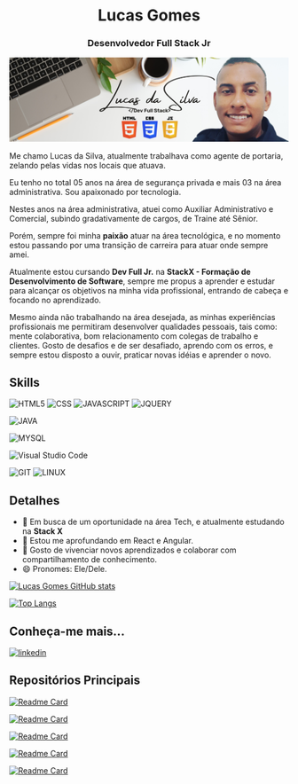 <h1 align="center">Lucas Gomes</h1>
<h3 align="center">Desenvolvedor Full Stack Jr</h3>

<p align="center">
  <img src="https://github.com/llucasgomes/Perfil-Personalizado/blob/main/images/BannerGitHub.png" alt="Banner's Lucas"/>
</p>


Me chamo Lucas da Silva, atualmente trabalhava como agente de portaria, zelando pelas vidas nos locais que atuava. 

Eu tenho no total 05 anos na área de segurança privada e mais 03 na área administrativa. Sou apaixonado por  tecnologia. 

Nestes anos na área administrativa, atuei como Auxiliar Administrativo e Comercial, subindo gradativamente de cargos, de Traine até Sênior.

Porém, sempre foi minha <strong>paixão</strong>  atuar na área tecnológica, e no momento estou passando por uma transição de carreira para atuar onde sempre amei. 

Atualmente estou cursando <strong>Dev Full Jr.</strong> na <strong>StackX - Formação de Desenvolvimento de Software</strong>,
sempre me propus a aprender e estudar para alcançar os objetivos na minha vida profissional, entrando de cabeça e focando no aprendizado.

Mesmo ainda não trabalhando na área desejada, as minhas experiências profissionais me permitiram desenvolver qualidades pessoais, tais como: mente colaborativa, bom relacionamento com colegas de trabalho e clientes. Gosto de desafios e de ser desafiado, aprendo com os erros, e sempre estou disposto a ouvir, praticar novas idéias e aprender o novo. 

## Skills
![HTML5](https://img.shields.io/badge/HTML5-E34F26?style=for-the-badge&logo=html5&logoColor=white)
![CSS](https://img.shields.io/badge/CSS3-1572B6?style=for-the-badge&logo=css3&logoColor=white)
![JAVASCRIPT](https://img.shields.io/badge/JavaScript-F7DF1E?style=for-the-badge&logo=javascript&logoColor=black)
![JQUERY](https://img.shields.io/badge/jQuery-0769AD?style=for-the-badge&logo=jquery&logoColor=white)
<!-- ![REACT](https://img.shields.io/badge/React-20232A?style=for-the-badge&logo=react&logoColor=61DAFB) -->
![JAVA](https://img.shields.io/badge/Java-ED8B00?style=for-the-badge&logo=java&logoColor=white)
<!-- ![ANGULAR](https://img.shields.io/badge/Angular-DD0031?style=for-the-badge&logo=angular&logoColor=white) -->
![MYSQL](https://img.shields.io/badge/MySQL-00000F?style=for-the-badge&logo=mysql&logoColor=white)

![Visual Studio Code](https://img.shields.io/badge/Visual_Studio-5C2D91?style=for-the-badge&logo=visual%20studio&logoColor=white)

![GIT](https://img.shields.io/badge/Git-E34F26?style=for-the-badge&logo=git&logoColor=white)
![LINUX](https://img.shields.io/badge/Linux-E34F26?style=for-the-badge&logo=linux&logoColor=black)


## Detalhes
- 🔭 Em busca de um oportunidade na área Tech, e atualmente estudando na <strong>Stack X</strong> 
- 🌱 Estou me aprofundando em React e Angular.
- 🤗 Gosto de vivenciar novos aprendizados e colaborar com compartilhamento de conhecimento.
- 😄 Pronomes: Ele/Dele.

[![Lucas Gomes GitHub stats](https://github-readme-stats.vercel.app/api?username=llucasgomes&show_icons=true&theme=dark)](https://github.com/anuraghazra/github-readme-stats)

[![Top Langs](https://github-readme-stats.vercel.app/api/top-langs/?username=llucasgomes&layout=compact&theme=dark)](https://github.com/anuraghazra/github-readme-stats)


## Conheça-me mais...

[<img src='https://img.shields.io/badge/LinkedIn-0077B5?style=for-the-badge&logo=linkedin&logoColor=white' alt='linkedin' height='30'>](https://www.linkedin.com/in/llucasgomess/)



## Repositórios Principais
[![Readme Card](https://github-readme-stats.vercel.app/api/pin/?username=llucasgomes&repo=Lading-Page-iPhone&theme=dark)](https://github.com/llucasgomes/Lading-Page-iPhone)

[![Readme Card](https://github-readme-stats.vercel.app/api/pin/?username=llucasgomes&repo=Tela-Login-BSC&theme=dark)](https://github.com/llucasgomes/Tela-Login-BSC)

[![Readme Card](https://github-readme-stats.vercel.app/api/pin/?username=llucasgomes&repo=portifolio&theme=dark)](https://github.com/llucasgomes/portifolio)

[![Readme Card](https://github-readme-stats.vercel.app/api/pin/?username=llucasgomes&repo=Tela-Login-Star-Wars&theme=dark)](https://github.com/llucasgomes/Tela-Login-Star-Wars)

[![Readme Card](https://github-readme-stats.vercel.app/api/pin/?username=llucasgomes&repo=Site-Sushi&theme=dark)](https://github.com/llucasgomes/Site-Sushi)

